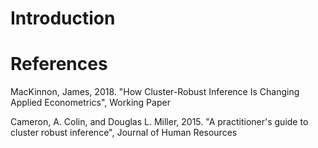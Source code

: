 # Introduction

# References

MacKinnon, James, 2018. "How Cluster-Robust Inference Is Changing Applied Econometrics", Working Paper

Cameron, A. Colin, and Douglas L. Miller, 2015. "A practitioner's guide to cluster robust inference", Journal of Human Resources
